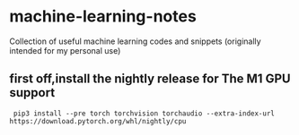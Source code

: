 # machine-learning-notes
Collection of useful machine learning codes and snippets (originally intended for my personal use)

## first off,install the nightly release for  The M1 GPU support 
```
 pip3 install --pre torch torchvision torchaudio --extra-index-url https://download.pytorch.org/whl/nightly/cpu 
```
